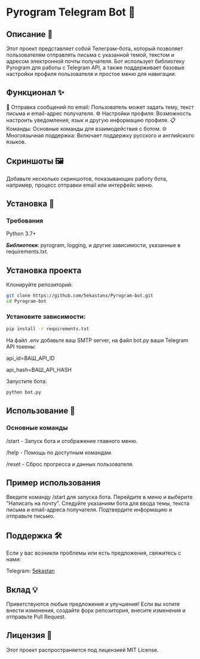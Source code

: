 # Pyrogram Telegram Bot 🚀
 
## Описание 📄 
Этот проект представляет собой Телеграм-бота, который позволяет пользователям отправлять письма с указанной темой, текстом и адресом электронной почты получателя. Бот использует библиотеку Pyrogram для работы с Telegram API, а также поддерживает базовые настройки профиля пользователя и простое меню для навигации.
 
## Функционал ✨  
📧 Отправка сообщений по email: Пользователь может задать тему, текст письма и email-адрес получателя.
⚙️ Настройки профиля: Возможность настроить уведомления, язык и другую информацию профиля.
📋 Команды: Основные команды для взаимодействия с ботом.
🌐 Многоязычная поддержка: Включает поддержку русского и английского языков.
## Скриншоты 🖼️
Добавьте несколько скриншотов, показывающих работу бота, например, процесс отправки email или интерфейс меню.

## Установка 🔧
### Требования
Python 3.7+

***Библиотеки***: pyrogram, logging, и другие зависимости, указанные в requirements.txt.
## Установка проекта
Клонируйте репозиторий:

``` bash
git clone https://github.com/5ekastanx/Pyrogram-bot.git
cd Pyrogram-bot
```
### Установите зависимости:

```bash
pip install -r requirements.txt
```
На файл .env добавьте ваш SMTP server, на файл bot.py ваши Telegram API токены:

api_id=ВАШ_API_ID

api_hash=ВАШ_API_HASH

Запустите бота:
```bash
python bot.py
```
## Использование 🚀
### Основные команды
/start - Запуск бота и отображение главного меню.

/help - Помощь по доступным командам.

/reset - Сброс прогресса и данных пользователя.
## Пример использования
Введите команду /start для запуска бота.
Перейдите в меню и выберите "Написать на почту".
Следуйте указаниям бота для ввода темы, текста письма и email-адреса получателя.
Подтвердите информацию и отправьте письмо.
## Поддержка 🛠️
Если у вас возникли проблемы или есть предложения, свяжитесь с нами:

Telegram: [5ekastan](https://t.me/beka_stan)
## Вклад 💡
Приветствуются любые предложения и улучшения! Если вы хотите внести изменения, создайте форк репозитория, внесите изменения и отправьте Pull Request.

## Лицензия 📄
Этот проект распространяется под лицензией MIT License.
